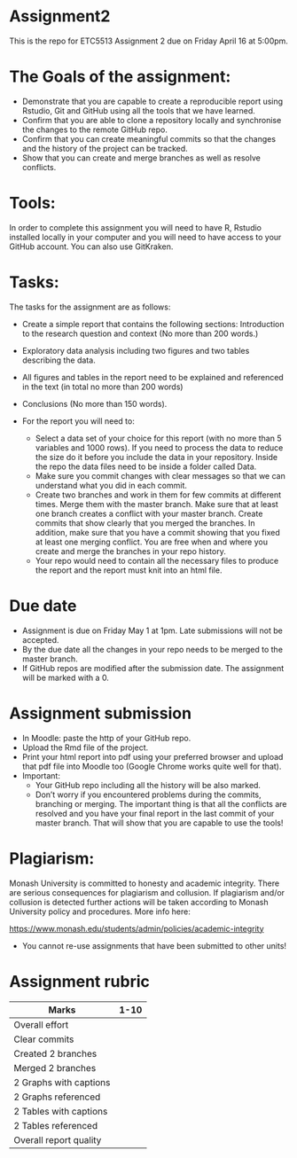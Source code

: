 # Assignment2
This is the repo for ETC5513 Assignment 2 due on Friday April 16 at 5:00pm.

# The Goals of the assignment:

- Demonstrate that you are capable to create a reproducible report using Rstudio, Git and GitHub using all the tools that we 
have learned.
- Confirm that you are able to clone a repository locally and synchronise the changes to the remote GitHub repo.
- Confirm that you can create meaningful commits so that the changes and the history of the project can be tracked.
- Show that you can create and merge branches as well as resolve conflicts.


# Tools:

In order to complete this assignment you will need to have R, Rstudio installed locally in your computer and you will need to 
have access to your GitHub account. You can also use GitKraken.

# Tasks:

The tasks for the assignment are as follows:

- Create a simple report that contains the following sections:
 Introduction to the research question and context (No more than 200 words.)
- Exploratory data analysis including two figures and two tables describing the data.
- All figures and tables in the report need to be explained and referenced in the text (in total no more than 200 words) 
- Conclusions (No more than 150 words).
- For the report you will need to:

   - Select a data set of your choice for this report (with no more than 5 variables and 1000 rows). If you need to process the data to reduce the size do it before you include the data in your repository. Inside the repo the data files need to be inside a folder called Data.
   - Make sure you commit changes with clear messages so that we can understand what you did in each commit.
   - Create two branches and work in them for few commits at different times. Merge them with the master branch. Make sure that at least one branch creates a conflict with your master branch. Create commits that show clearly that you merged the branches. In addition, make sure that you have a commit showing that you fixed at least one merging conflict. You are free when and where you create and merge the branches in your repo history.
   - Your repo would need to contain all the necessary files to produce the report and the report must knit into an html file.
 
 # Due date

- Assignment is due on Friday May 1 at 1pm. Late submissions will not be accepted.
- By the due date all the changes in your repo needs to be merged to the master branch.
- If GitHub repos are modified after the submission date. The assignment will be marked with a 0.
 
 # Assignment submission 

- In Moodle: paste the http of your GitHub repo.
- Upload the Rmd file of the project.
- Print your  html report into pdf using your preferred browser  and upload that pdf file into Moodle too (Google Chrome works quite well for that).
- Important:
    - Your GitHub repo including all the history will be also marked. 
    - Don’t worry if you encountered problems during the commits, branching or merging. The important thing is that all the conflicts are  resolved and you have your final report in the last commit of your master branch. That will show that you are capable to use the tools!
      
 # Plagiarism: 

Monash University is committed to honesty and academic integrity. There are serious consequences for plagiarism and collusion. If plagiarism and/or collusion is detected further actions will be taken according to Monash University policy and procedures. More info here:

https://www.monash.edu/students/admin/policies/academic-integrity

- You cannot re-use assignments that have been submitted to other units!



# Assignment rubric

|Marks                     |1-10 |
|--------------------------|:---:|
| Overall effort           |     | 
| Clear commits            |     | 
| Created 2 branches       |     |  
| Merged 2 branches        |     |
| 2 Graphs with captions   |     |
| 2 Graphs referenced      |     |
| 2 Tables with captions   |     |
| 2 Tables referenced      |     |
| Overall report quality   |     |

